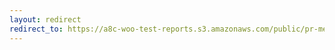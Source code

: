 ```yaml
---
layout: redirect
redirect_to: https://a8c-woo-test-reports.s3.amazonaws.com/public/pr-merge/38449/api/index.html
---
```


